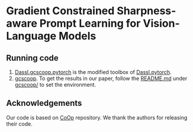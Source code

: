# Gradient Constrained Sharpness-aware Prompt Learning for Vision-Language Models

## Running code
1. [Dassl.gcscoop.pytorch](Dassl.gcscoop.pytorch/) is the modified toolbox of [Dassl.pytorch](https://github.com/KaiyangZhou/Dassl.pytorch).
2. [gcscoop](gcscoop/). To get the results in our paper, follow the [README.md](gcscoop/README.md) under [gcscoop/](gcscoop/) to set the environment.

## Acknowledgements
Our code is based on [CoOp](https://github.com/KaiyangZhou/CoOp) repository. We thank the authors for releasing their code.
